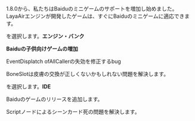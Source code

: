 

1.8.0から、私たちはBaiduのミニゲームのサポートを増加し始めました。LayaAirエンジンが開発したゲームは、すぐにBaiduのミニゲームに適応できます。

を選択します。**エンジン・バンク**


  **Baiduの子供向けゲームの増加**

EventDisplatch ofAllCallerの失効を修正するbug

BoneSlotは皮膚の交換が正しくないかもしれない問題を解決します。

を選択します。**IDE**

Baiduのゲームのリリースを追加します。

Scriptノードによるシーンカード死の問題を解決します。